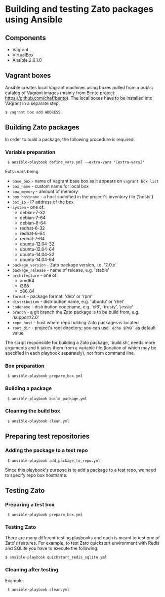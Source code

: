 # Building and testing Zato packages using Ansible <a id="building-testing"></a>

## Components <a id="components"></a>

* Vagrant
* VirtualBox
* Ansible 2.0.1.0

## Vagrant boxes

Ansible creates local Vagrant machines using boxes pulled from a public
catalog of Vagrant images (mainly from Bento project:
https://github.com/chef/bento). The local boxes have to be installed
into Vagrant in a separate step.

```
$ vagrant box add ADDRESS
```

## Building Zato packages

In order to build a package, the following procedure is required:

### Variable preparation

```
 $ ansible-playbook define_vars.yml --extra-vars "[extra-vars]"
```

Extra vars being:

- `base_box` - name of Vagrant base box as it appears on `vagrant box list`
- `box_name` - custom name for local box
- `box_memory` - amount of memory
- `box_hostname` - a host specified in the project's inventory file ('hosts')
- `box_ip` - IP address of the box
- `system` - one of:
    - debian-7-32
    - debian-7-64
    - debian-8-64
    - redhat-6-32
    - redhat-6-64
    - redhat-7-64
    - ubuntu-12.04-32
    - ubuntu-12.04-64
    - ubuntu-14.04-32
    - ubuntu-14.04-64
- `package_version` - Zato package version, i.e. '2.0.x'
- `package_release` - name of release, e.g. 'stable'
- `architecture` - one of:
    - amd64
    - i368
    - x86_64
- `format` - package format: 'deb' or 'rpm'
- `distribution` - distribution name, e.g. 'ubuntu' or 'rhel'
- `codename` - distribution codename, e.g. 'el6', 'trusty', 'jessie'
- `branch` - a git branch the Zato package is to be build from, e.g. 'support/2.0'
- `repo_host` - host where repo holding Zato packages is located
- `root_dir` - project's root directory; you can use `` `echo $PWD` `` as default value

The script responsible for building a Zato package, 'build.sh', needs
more arguments and it takes them from a variable file (location of which
may be specified in each playbook separately), not from command line.

### Box preparation

```
 $ ansible-playbook prepare_box.yml
```

### Building a package

```
 $ ansible-playbook build_package.yml
```

### Cleaning the build box

```
 $ ansible-playbook clean.yml
```

## Preparing test repositories

### Adding the package to a test repo

```
 $ ansible-playbook add_package_to_repo.yml
```

Since this playbook's purpose is to add a package to a test repo,
we need to specify repo box hostname.

## Testing Zato

### Preparing a test box

```
 $ ansible-playbook prepare_box.yml
```

### Testing Zato

There are many different testing playbooks and each is meant to test
one of Zato's features. For example, to test Zato quickstart
environment with Redis and SQLite you have to execute the following:

```
$ ansible-playbook quickstart_redis_sqlite.yml

```

### Cleaning after testing

Example:

```
 $ ansible-playbook clean.yml
```

